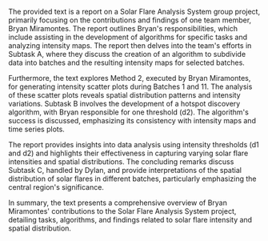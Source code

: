 The provided text is a report on a Solar Flare Analysis System group project, primarily focusing on the contributions and findings of one team member, Bryan Miramontes. The report outlines Bryan's responsibilities, which include assisting in the development of algorithms for specific tasks and analyzing intensity maps. The report then delves into the team's efforts in Subtask A, where they discuss the creation of an algorithm to subdivide data into batches and the resulting intensity maps for selected batches.

Furthermore, the text explores Method 2, executed by Bryan Miramontes, for generating intensity scatter plots during Batches 1 and 11. The analysis of these scatter plots reveals spatial distribution patterns and intensity variations. Subtask B involves the development of a hotspot discovery algorithm, with Bryan responsible for one threshold (d2). The algorithm's success is discussed, emphasizing its consistency with intensity maps and time series plots.

The report provides insights into data analysis using intensity thresholds (d1 and d2) and highlights their effectiveness in capturing varying solar flare intensities and spatial distributions. The concluding remarks discuss Subtask C, handled by Dylan, and provide interpretations of the spatial distribution of solar flares in different batches, particularly emphasizing the central region's significance.

In summary, the text presents a comprehensive overview of Bryan Miramontes' contributions to the Solar Flare Analysis System project, detailing tasks, algorithms, and findings related to solar flare intensity and spatial distribution.
